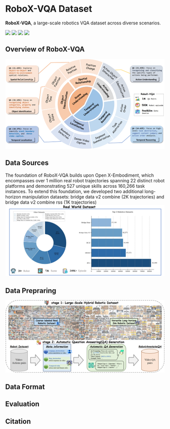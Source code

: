 # RoboX-VQA Dataset

**RoboX-VQA**, a large-scale robotics VQA dataset across diverse scenarios.

<a href='https://roboannotatex.github.io/'><img src='https://img.shields.io/badge/Project-Page-Green'></a>
<a href='https://arxiv.org/abs/2311.17043'><img src='https://img.shields.io/badge/Paper-Arxiv-red'></a>
<a href='https://huggingface.co/koulx/roboannotatorx'><img src='https://img.shields.io/badge/%F0%9F%A4%97%20Hugging%20Face-Models-blue'></a>
<a href='https://huggingface.co/datasets/koulx/RoboX-VQA'><img src='https://img.shields.io/badge/%F0%9F%A4%97%20Hugging%20Face-Data-green'></a>

## Overview of RoboX-VQA
![qa_distribution](./images/qa_distribution.png)

## Data Sources
The foundation of RoboX-VQA builds upon Open X-Embodiment, which encompasses over 1 million real robot trajectories spanning 22 distinct robot
platforms and demonstrating 527 unique skills across 160,266 task instances. To extend this foundation, we developed two additional long-horizon manipulation datasets: bridge data v2 combine (2K trajectories) and bridge data v2 combine rss
(1K trajectories)
![oxe_distribution](./images/oxe_distribution.png)

## Data Prepraring
![qa_generation](./images/qa_generation.png)

## Data Format 

## Evaluation

## Citation